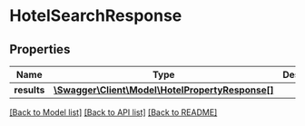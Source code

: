 # HotelSearchResponse

## Properties
Name | Type | Description | Notes
------------ | ------------- | ------------- | -------------
**results** | [**\Swagger\Client\Model\HotelPropertyResponse[]**](HotelPropertyResponse.md) |  | [optional] 

[[Back to Model list]](../README.md#documentation-for-models) [[Back to API list]](../README.md#documentation-for-api-endpoints) [[Back to README]](../README.md)


